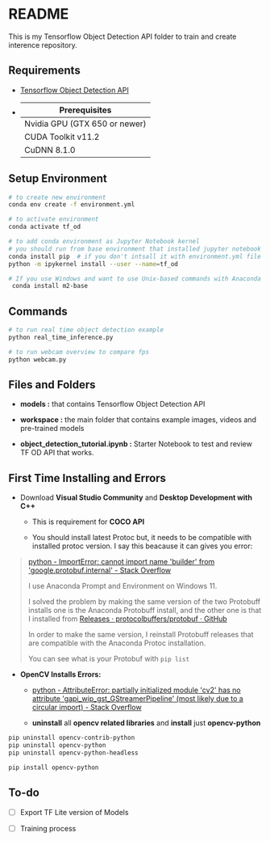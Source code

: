 # README

This is my Tensorflow Object Detection API folder to train and create interence repository.

## Requirements

- [Tensorflow Object Detection API](https://github.com/tensorflow/models)

- | Prerequisites                 |
  | ----------------------------- |
  | Nvidia GPU (GTX 650 or newer) |
  | CUDA Toolkit v11.2            |
  | CuDNN 8.1.0                   |

## Setup Environment

```bash
# to create new environment
conda env create -f environment.yml

# to activate environment
conda activate tf_od 

# to add conda environment as Jupyter Notebook kernel
# you should run from base environment that installed jupyter notebook
conda install pip  # if you don't intsall it with environment.yml file
python -m ipykernel install --user --name=tf_od
```

```bash
# If you use Windows and want to use Unix-based commands with Anaconda
 conda install m2-base
```

## Commands

```bash
# to run real time object detection example
python real_time_inference.py

# to run webcam overview to compare fps 
python webcam.py
```

## Files and Folders

- **models :** that contains Tensorflow Object Detection API 

- **workspace :** the main folder that contains example images, videos and pre-trained models

- **object_detection_tutorial.ipynb :** Starter Notebook to test and review TF OD API that works.

## First Time Installing and Errors

- Download **Visual Studio Community** and **Desktop Development with C++**
  
  - This is requirement for **COCO API**
  
  - You should install latest Protoc but, it needs to be compatible with installed protoc version. I say this beacause it can gives you error:

> [python - ImportError: cannot import name &#39;builder&#39; from &#39;google.protobuf.internal&#39; - Stack Overflow](https://stackoverflow.com/a/74237049/8654414)
> 
> I use Anaconda Prompt and Environment on Windows 11.
> 
> I solved the problem by making the same version of the two Protobuff 
> installs one is the Anaconda Protobuff install, and the other one is 
> that I installed from [Releases · protocolbuffers/protobuf · GitHub](https://github.com/protocolbuffers/protobuf/releases)
> 
> In order to make the same version, I reinstall Protobuff releases that are compatible with the Anaconda Protoc installation.
> 
> You can see what is your Protobuf with `pip list`

- **OpenCV Installs Errors:**
  
  - [python - AttributeError: partially initialized module &#39;cv2&#39; has no attribute &#39;gapi_wip_gst_GStreamerPipeline&#39; (most likely due to a circular import) - Stack Overflow](https://stackoverflow.com/a/74245841/8654414)
  
  - **uninstall** all **opencv related libraries** and **install** just **opencv-python**

```bash
pip uninstall opencv-contrib-python
pip uninstall opencv-python
pip uninstall opencv-python-headless

pip install opencv-python
```

## To-do

- [ ] Export TF Lite version of Models

- [ ] Training process

# 
